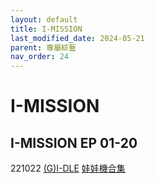 ```yaml
---
layout: default
title: I-MISSION
last_modified_date: 2024-05-21
parent: 專屬綜藝
nav_order: 24
---
```


# I-MISSION

## I-MISSION EP 01-20

221022 [(G)I-DLE](https://www.youtube.com/watch?v=r32aAP_Orgo) [娃娃機合集](https://www.bilibili.com/video/BV1s24y1a7DZ)
